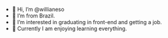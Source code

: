 - 👋 Hi, I’m @willianeso
- 🌱 I’m from Brazil.
- 👀 I’m interested in graduating in front-end and getting a job.
- 💞️ Currently I am enjoying learning everything.


<!---
I'm 19 years old and I'm passionate about music.
--->
